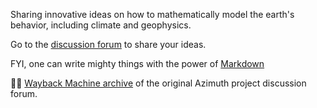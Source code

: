 Sharing innovative ideas on how to mathematically model the earth's behavior, including climate and geophysics.

Go to the [discussion forum](https://github.com/orgs/azimuth-project/discussions) to share your ideas.

FYI, one can write mighty things with the power of [Markdown](https://docs.github.com/github/writing-on-github/getting-started-with-writing-and-formatting-on-github/basic-writing-and-formatting-syntax)

👩‍💻 [Wayback Machine archive](https://web.archive.org/web/20190130165945/http://azimuthproject.org/azimuth/show/Azimuth+Project) of the original Azimuth project discussion forum.

<!--
**Here are some ideas to get you started:**

🙋‍♀️ A short introduction - what is your organization all about?
🌈 Contribution guidelines - how can the community get involved?
👩‍💻 Useful resources - where can the community find your docs? Is there anything else the community should know?
🍿 Fun facts - what does your team eat for breakfast?
🧙 Remember, you can do mighty things with the power of [Markdown](https://docs.github.com/github/writing-on-github/getting-started-with-writing-and-formatting-on-github/basic-writing-and-formatting-syntax)
-->
